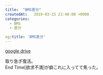 ```yaml
---
title:  "BMS差分"
createdAt:   2019-03-15 21:40:00 +0900
categories: 
  - BMS
  - 差分

og:title: 'BMS差分'
---
```


[google drive](https://drive.google.com/drive/folders/1QsQ95gVxejIac_ViHHmEqN3ARzLW54iU?usp=sharing)

取り急ぎ復活。  
End Time\[欲求不満\]が癖これに入ってて焦った。
